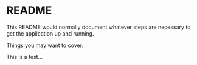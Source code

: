 # README

This README would normally document whatever steps are necessary to get the
application up and running.

Things you may want to cover:

This is a test...
